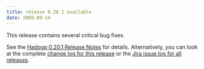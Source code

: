 ```yaml
---
title: release 0.20.1 available
date: 2009-09-14
---
```

<!---
  Licensed under the Apache License, Version 2.0 (the "License");
  you may not use this file except in compliance with the License.
  You may obtain a copy of the License at

   http://www.apache.org/licenses/LICENSE-2.0

  Unless required by applicable law or agreed to in writing, software
  distributed under the License is distributed on an "AS IS" BASIS,
  WITHOUT WARRANTIES OR CONDITIONS OF ANY KIND, either express or implied.
  See the License for the specific language governing permissions and
  limitations under the License. See accompanying LICENSE file.
-->

This release contains several critical bug fixes.

See the [Hadoop 0.20.1 Release
Notes](http://hadoop.apache.org/docs/r0.20.1/releasenotes.html) for
details. Alternatively, you can look at the complete [change log for
this release](http://hadoop.apache.org/docs/r0.20.1/changes.html) or the
[Jira issue log for all
releases](http://issues.apache.org/jira/browse/HADOOP?report=com.atlassian.jira.plugin.system.project:changelog-panel).

